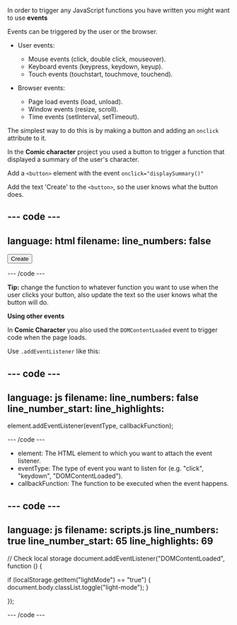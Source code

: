 In order to trigger any JavaScript functions you have written you might want to use **events**

Events can be triggered by the user or the browser.

+ User events:
  + Mouse events (click, double click, mouseover).
  + Keyboard events (keypress, keydown, keyup).
  + Touch events (touchstart, touchmove, touchend).

+ Browser events:
  + Page load events (load, unload).
  + Window events (resize, scroll).
  + Time events (setInterval, setTimeout).

The simplest way to do this is by making a button and adding an `onclick` attribute to it. 

In the **Comic character** project you used a button to trigger a function that displayed a summary of the user's character.

Add a `<button>` element with the event `onclick="displaySummary()"`

Add the text 'Create' to the `<button>`, so the user knows what the button does.

--- code ---
---
language: html
filename:
line_numbers: false
---

<button onclick="displaySummary()">Create</button>

--- /code ---

**Tip:** change the function to whatever function you want to use when the user clicks your button, also update the text so the user knows what the button will do.

**Using other events**

In **Comic Character** you also used the `DOMContentLoaded` event to trigger code when the page loads.

Use `.addEventListener` like this:

--- code ---
---
language: js
filename: 
line_numbers: false
line_number_start: 
line_highlights: 
---
   
element.addEventListener(eventType, callbackFunction);

--- /code ---

+ element: The HTML element to which you want to attach the event listener.
+ eventType: The type of event you want to listen for (e.g. "click", "keydown", "DOMContentLoaded").
+ callbackFunction: The function to be executed when the event happens.

--- code ---
---
language: js
filename: scripts.js
line_numbers: true
line_number_start: 65
line_highlights: 69
---

// Check local storage
document.addEventListener("DOMContentLoaded", function () {    
  
  if (localStorage.getItem("lightMode") == "true") {
    document.body.classList.toggle("light-mode");
  }

});
  
--- /code ---